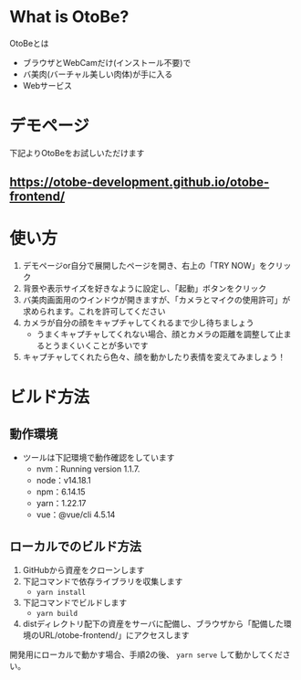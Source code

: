 # What is OtoBe?

OtoBeとは

- ブラウザとWebCamだけ(インストール不要)で
- バ美肉(バーチャル美しい肉体)が手に入る
- Webサービス

# デモページ
下記よりOtoBeをお試しいただけます

## https://otobe-development.github.io/otobe-frontend/

# 使い方
1. デモページor自分で展開したページを開き、右上の「TRY NOW」をクリック
1. 背景や表示サイズを好きなように設定し、「起動」ボタンをクリック
1. バ美肉画面用のウインドウが開きますが、「カメラとマイクの使用許可」が求められます。これを許可してください
1. カメラが自分の顔をキャプチャしてくれるまで少し待ちましょう
    - うまくキャプチャしてくれない場合、顔とカメラの距離を調整して止まるとうまくいくことが多いです
1. キャプチャしてくれたら色々、顔を動かしたり表情を変えてみましょう！

# ビルド方法

## 動作環境

- ツールは下記環境で動作確認をしています
  - nvm：Running version 1.1.7.
  - node：v14.18.1
  - npm：6.14.15
  - yarn：1.22.17
  - vue：@vue/cli 4.5.14

## ローカルでのビルド方法

1. GitHubから資産をクローンします
1. 下記コマンドで依存ライブラリを収集します
    - ```yarn install```
1. 下記コマンドでビルドします
    - ```yarn build```
1. distディレクトリ配下の資産をサーバに配備し、ブラウザから「配備した環境のURL/otobe-frontend/」にアクセスします

開発用にローカルで動かす場合、手順2の後、 ```yarn serve``` して動かしてください。